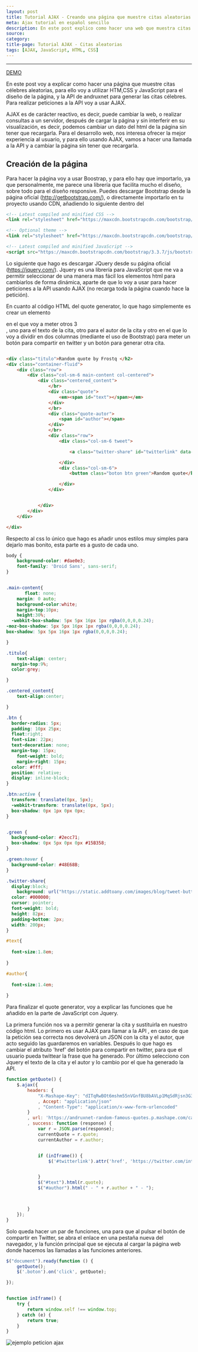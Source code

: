 ```yaml
---
layout: post
title: Tutorial AJAX - Creando una página que muestre citas aleatorias.
meta: Ajax tutorial en español sencillo
description: En este post explico como hacer una web que muestra citas celebres. Usando AJAX podemos hacer actualizaciónes en la página sin tener que recargarla.
source: 
category:
title-page: Tutorial AJAX - Citas aleatorias
tags: [AJAX, JavaScript, HTML, CSS]
---
```


***

<a href="https://codepen.io/Frostq/full/VjEZqm/" class="waves-effect waves-light btn">DEMO</a>

En este post voy a explicar como hacer una página que muestre citas célebres aleatorias, para ello voy a utilizar HTM,CSS y JavaScript para el diseño de la página, y la API de andruxnet para generar las citas célebres. Para realizar peticiones a la API voy a usar AJAX.

AJAX es de carácter reactivo, es decir, puede cambiar la web, o realizar consultas a un servidor, después de cargar la página y sin interferir en su visualización, es decir, podemos cambiar un dato del html de la página sin tener que recargarla.
Para el desarrollo web, nos interesa ofrecer la mejor experiencia al usuario, y para ello usando AJAX, vamos a hacer una llamada a la API y a cambiar la página sin tener que recargarla.

<h2>Creación de la página</h2>

Para hacer la página voy a usar Boostrap, y para ello hay que importarlo, ya que personalmente, me parece una librería que facilita mucho el diseño, sobre todo para el diseño responsive. 
Puedes descargar Bootstrap desde la página oficial (http://getbootstrap.com/), o directamente importarlo en tu proyecto usando CDN, añadiendo lo siguiente dentro del <head>

```html
<!-- Latest compiled and minified CSS -->
<link rel="stylesheet" href="https://maxcdn.bootstrapcdn.com/bootstrap/3.3.7/css/bootstrap.min.css" integrity="sha384-BVYiiSIFeK1dGmJRAkycuHAHRg32OmUcww7on3RYdg4Va+PmSTsz/K68vbdEjh4u" crossorigin="anonymous">

<!-- Optional theme -->
<link rel="stylesheet" href="https://maxcdn.bootstrapcdn.com/bootstrap/3.3.7/css/bootstrap-theme.min.css" integrity="sha384-rHyoN1iRsVXV4nD0JutlnGaslCJuC7uwjduW9SVrLvRYooPp2bWYgmgJQIXwl/Sp" crossorigin="anonymous">

<!-- Latest compiled and minified JavaScript -->
<script src="https://maxcdn.bootstrapcdn.com/bootstrap/3.3.7/js/bootstrap.min.js" integrity="sha384-Tc5IQib027qvyjSMfHjOMaLkfuWVxZxUPnCJA7l2mCWNIpG9mGCD8wGNIcPD7Txa" crossorigin="anonymous"></script>
```

Lo siguiente que hago es descargar JQuery desde su página oficial (https://jquery.com/). Jquery es una librería para JavaScript que me va a permitir seleccionar de una manera mas fácil los elementos html para cambiarlos de forma dinámica, aparte de que lo voy a usar para hacer peticiones a la API usando AJAX (no recarga toda la página cuando hace la petición).

En cuanto al código HTML del quote generator, lo que hago simplemente es crear un elemento <div> en el que voy a meter otros 3 <div>, uno para el texto de la cita, otro para el autor de la cita y otro en el que lo voy a dividir en dos columnas (mediante el uso de Bootstrap) para meter un botón para compartir en twitter y un botón para generar otra cita.

```html

<div class="titulo">Random quote by Frostq </h2>
<div class="container-fluid">
    <div class="row">
        <div class="col-sm-6 main-content col-centered">
            <div class="centered_content">
                </br>
                <div class="quote">
                    <em><span id="text"></span></em>
                </div>
                </br>
                <div class="quote-autor">
                    <span id="author"></span>
                </div>
                </br>
                <div class="row">
                    <div class="col-sm-6 tweet">

                        <a class="twitter-share" id="twitterlink" data-size="large" target="_blank"></a>

                    </div>
                    <div class="col-sm-6">
                        <button class="boton btn green">Random quote</button>

                    </div>
                </div>


            </div>
        </div>
    </div>

</div>
```
Respecto al css lo único que hago es añadir unos estilos muy simples para dejarlo mas bonito, esta parte es a gusto de cada uno.
```css
body {
    background-color: #dae0e3;
    font-family: 'Droid Sans', sans-serif;
}


.main-content{
	   float: none;
    margin: 0 auto;
	background-color:white;
	margin-top:10px;
	height:30%;
  -webkit-box-shadow: 5px 5px 16px 1px rgba(0,0,0,0.24);
-moz-box-shadow: 5px 5px 16px 1px rgba(0,0,0,0.24);
box-shadow: 5px 5px 16px 1px rgba(0,0,0,0.24);

}

.titulo{
	text-align: center;
  margin-top:9%;
  color:grey;

}

.centered_content{
	text-align:center; 	

}

.btn {
  border-radius: 5px;
  padding: 10px 25px;
  float:right;
  font-size: 22px;
  text-decoration: none;
  margin-top: 15px;
    font-weight: bold;
    margin-right: 15px;
  color: #fff;
  position: relative;
  display: inline-block;
}

.btn:active {
  transform: translate(0px, 5px);
  -webkit-transform: translate(0px, 5px);
  box-shadow: 0px 1px 0px 0px;
}


.green {
  background-color: #2ecc71;
  box-shadow: 0px 5px 0px 0px #15B358;
}

.green:hover {
  background-color: #48E68B;
}

.twitter-share{
  display:block;
    background: url("https://static.addtoany.com/images/blog/tweet-button-2015.png");
  color: #000000;
  cursor: pointer;
  font-weight: bold;
  height: 82px;
  padding-bottom: 2px;
  width: 200px;  
}

#text{
 
  font-size:1.8em;
  
}

#author{
 
  font-size:1.4em;
  
}
```
Para finalizar el quote generator, voy a explicar las funciones que he añadido en la parte de JavaScript con Jquery.

La primera función nos va a permitir generar la cita y sustituirla en nuestro código html. Lo primero es usar AJAX para llamar a la API , en caso de que la petición sea correcta nos devolverá un JSON con la cita y el autor, que acto seguido las guardaremos en variables. Después lo que hago es cambiar el atributo 'href' del botón para compartir en twitter, para que el usuario pueda twittear la frase que ha generado. Por último selecciono con Jquery el texto de la cita y el autor y lo cambio por el que ha generado la API.

```javascript
function getQuote() {
    $.ajax({
        headers: {
            "X-Mashape-Key": "dITqRwBOt6mshm55nVGnfBU8bAVLp1MqSdRjsn3G3wFvdesZxZ"
            , Accept: "application/json"
            , "Content-Type": "application/x-www-form-urlencoded"
        }
        , url: 'https://andruxnet-random-famous-quotes.p.mashape.com/cat='
        , success: function (response) {
            var r = JSON.parse(response);
            currentQuote = r.quote;
            currentAuthor = r.author;


            if (inIframe()) {
                $('#twitterlink').attr('href', 'https://twitter.com/intent/tweet?&text=' + encodeURIComponent('"' + currentQuote + '" ' + currentAuthor + "   /   " + "http://codepen.io/Frostq/pen/VjEZqm" + " @DiegoLopGr"));


            }
            $("#text").html(r.quote);
            $("#author").html(" - " + r.author + " - ");



        }
    });
}
```
Solo queda hacer un par de funciones, una para que al pulsar el botón de compartir en Twitter, se abra el enlace en una pestaña nueva del navegador, y la función principal que se ejecuta al cargar la página web donde hacemos las llamadas a las funciones anteriores.

```javascript
$("document").ready(function () {
    getQuote();
    $('.boton').on('click', getQuote);

});


function inIframe() {
    try {
        return window.self !== window.top;
    } catch (e) {
        return true;
    }
}
```

<img class="responsive-img" src="http://i0.wp.com/frostq.ml/wp-content/uploads/2016/08/Screenshot_1.png" alt="ejemplo peticion ajax">

